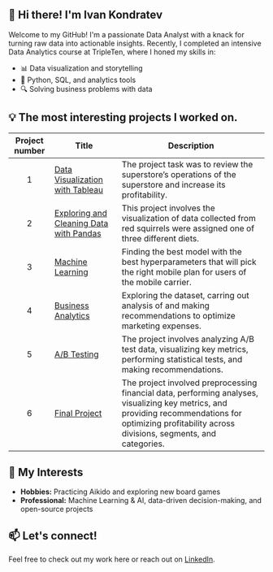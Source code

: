 ## 👋 Hi there! I'm Ivan Kondratev
Welcome to my GitHub! I'm a passionate Data Analyst with a knack for turning raw data into actionable insights. Recently, I completed an intensive Data Analytics course at TripleTen, where I honed my skills in:
- 📊 Data visualization and storytelling
- 🧠 Python, SQL, and analytics tools
- 🔍 Solving business problems with data

## 💡 The most interesting projects I worked on.
| Project number | Title | Description |
| :-----------: | ----------- |----------- |
| 1 | [Data Visualization with Tableau](https://github.com/KondratevI/TripleTen_projects/tree/ad457578f8794f8bdb022c20bf6504ea922a2a35/tableau_project) | The project task was to review the superstore’s operations of the superstore and increase its profitability. |
| 2 | [Exploring and Cleaning Data with Pandas](https://github.com/KondratevI/TripleTen_projects/tree/3227d89a7801940acc4706b59676d0d819e56f95/visualization_data_project) | This project involves the visualization of data collected from red squirrels were assigned one of three different diets. |
| 3 | [Machine Learning](https://github.com/KondratevI/TripleTen_projects/tree/630808265053d861c56ae175bdfd5ff40afd3df7/machine_learning_project) | Finding the best model with the best hyperparameters that will pick the right mobile plan for users of the mobile carrier. |
| 4 | [Business Analytics](https://github.com/KondratevI/TripleTen_projects/tree/897e307b967ca3e82db3423c625b529b5050580f/business_analytics) | Exploring the dataset, carring out analysis of and making recommendations to optimize marketing expenses. |
| 5 | [A/B Testing](https://github.com/KondratevI/TripleTen_projects/tree/87e31c66af90feb70f5063d040cc38846f4c433c/A_B_testing_project) | The project involves analyzing A/B test data, visualizing key metrics, performing statistical tests, and making recommendations. |
| 6 | [Final Project](https://github.com/KondratevI/TripleTen_projects/tree/0162d3bda220b447c303c4a681c372fd2f8ad0cd/final_project) | The project involved preprocessing financial data, performing analyses, visualizing key metrics, and providing recommendations for optimizing profitability across divisions, segments, and categories. |

## 🌟 My Interests
- **Hobbies:** Practicing Aikido and exploring new board games
- **Professional:** Machine Learning & AI, data-driven decision-making, and open-source projects
## 📫 Let's connect!
Feel free to check out my work here or reach out on [LinkedIn](https://www.linkedin.com/in/ivan-kondratev/).
